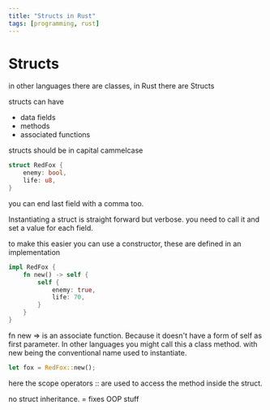 ```yaml
---
title: "Structs in Rust"
tags: [programming, rust]
---
```



# Structs

in other languages there are classes, in Rust there are Structs

structs can have
- data fields
- methods
- associated functions

structs should be in capital cammelcase

```rust
struct RedFox {
	enemy: bool,
	life: u8,
}
```

you can end last field with a comma too.


Instantiating a struct is straight forward but verbose. you need to call it and set a value for each field.

to make this easier you can use a constructor, these are defined in an implementation

```rust
impl RedFox {
	fn new() -> self {
		self {
			enemy: true,
			life: 70,
		}
	}
}
```

fn new => is an associate function. Because it doesn't have a form of self as first parameter. In other languages you might call this a class method. with new being the conventional name used to instantiate.

```rust
let fox = RedFox::new();
```

here the scope operators :: are used to access the method inside the struct.

no struct inheritance. = fixes OOP stuff